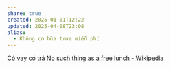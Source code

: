 ```yaml
---
share: true
created: 2025-01-01T12:22
updated: 2025-04-08T23:08
alias:
  - Không có bữa trưa miễn phí
---
```

[Có vay có trả](./N%E1%BB%A3/C%C3%B3%20vay%20c%C3%B3%20tr%E1%BA%A3.md)
[No such thing as a free lunch - Wikipedia](https://en.wikipedia.org/wiki/No_such_thing_as_a_free_lunch)